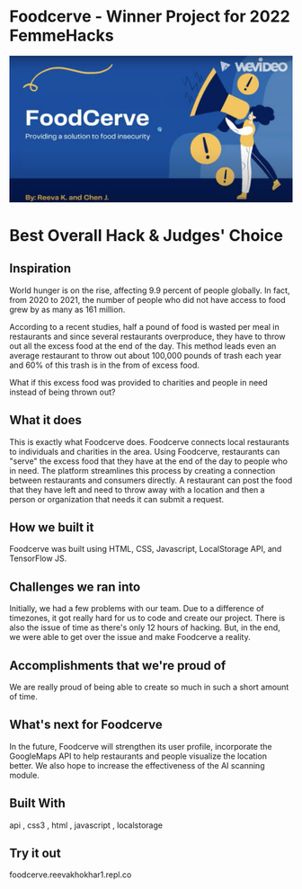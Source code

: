 # Foodcerve - Winner Project for 2022 FemmeHacks 

[![Project Video Demonstration](cover-page.jpg)](https://www.youtube.com/watch?v=tL-fd5SKzwE)

# Best Overall Hack & Judges' Choice

## Inspiration

World hunger is on the rise, affecting 9.9 percent of people globally. In fact, from 2020 to 2021, the number of people who did not have access to food grew by as many as 161 million.

According to a recent studies, half a pound of food is wasted per meal in restaurants and since several restaurants overproduce, they have to throw out all the excess food at the end of the day. This method leads even an average restaurant to throw out about 100,000 pounds of trash each year and 60% of this trash is in the from of excess food.

What if this excess food was provided to charities and people in need instead of being thrown out?

## What it does
This is exactly what Foodcerve does. Foodcerve connects local restaurants to individuals and charities in the area. Using Foodcerve, restaurants can "serve" the excess food that they have at the end of the day to people who in need. The platform streamlines this process by creating a connection between restaurants and consumers directly. A restaurant can post the food that they have left and need to throw away with a location and then a person or organization that needs it can submit a request.

## How we built it
Foodcerve was built using HTML, CSS, Javascript, LocalStorage API, and TensorFlow JS.

## Challenges we ran into
Initially, we had a few problems with our team. Due to a difference of timezones, it got really hard for us to code and create our project. There is also the issue of time as there's only 12 hours of hacking. But, in the end, we were able to get over the issue and make Foodcerve a reality.

## Accomplishments that we're proud of
We are really proud of being able to create so much in such a short amount of time.

## What's next for Foodcerve
In the future, Foodcerve will strengthen its user profile, incorporate the GoogleMaps API to help restaurants and people visualize the location better. We also hope to increase the effectiveness of the AI scanning module.

## Built With
api , css3 , html , javascript , localstorage

## Try it out
foodcerve.reevakhokhar1.repl.co
